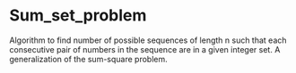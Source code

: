 # Sum_set_problem
Algorithm to find number of possible sequences of length n such that each consecutive pair of numbers in the sequence are in a given integer set. A generalization of the sum-square problem.
